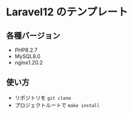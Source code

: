 # Laravel12 のテンプレート

## 各種バージョン

- PHP8.2.7
- MySQL8.0
- nginx1.20.2

## 使い方

- リポジトリを `git clone`
- プロジェクトルートで `make install`
